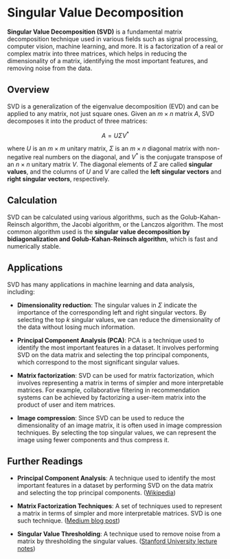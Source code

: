 # Singular Value Decomposition

**Singular Value Decomposition (SVD)** is a fundamental matrix decomposition technique used in various fields such as signal processing, computer vision, machine learning, and more. It is a factorization of a real or complex matrix into three matrices, which helps in reducing the dimensionality of a matrix, identifying the most important features, and removing noise from the data.

## Overview

SVD is a generalization of the eigenvalue decomposition (EVD) and can be applied to any matrix, not just square ones. Given an $m \times n$ matrix $A$, SVD decomposes it into the product of three matrices:

$$
A = U\Sigma V^*
$$

where $U$ is an $m \times m$ unitary matrix, $\Sigma$ is an $m \times n$ diagonal matrix with non-negative real numbers on the diagonal, and $V^*$ is the conjugate transpose of an $n \times n$ unitary matrix $V$. The diagonal elements of $\Sigma$ are called **singular values**, and the columns of $U$ and $V$ are called the **left singular vectors** and **right singular vectors**, respectively.

## Calculation

SVD can be calculated using various algorithms, such as the Golub-Kahan-Reinsch algorithm, the Jacobi algorithm, or the Lanczos algorithm. The most common algorithm used is the **singular value decomposition by bidiagonalization and Golub-Kahan-Reinsch algorithm**, which is fast and numerically stable.

## Applications

SVD has many applications in machine learning and data analysis, including:

- **Dimensionality reduction**: The singular values in $\Sigma$ indicate the importance of the corresponding left and right singular vectors. By selecting the top $k$ singular values, we can reduce the dimensionality of the data without losing much information.

- **Principal Component Analysis (PCA)**: PCA is a technique used to identify the most important features in a dataset. It involves performing SVD on the data matrix and selecting the top principal components, which correspond to the most significant singular values.

- **Matrix factorization**: SVD can be used for matrix factorization, which involves representing a matrix in terms of simpler and more interpretable matrices. For example, collaborative filtering in recommendation systems can be achieved by factorizing a user-item matrix into the product of user and item matrices.

- **Image compression**: Since SVD can be used to reduce the dimensionality of an image matrix, it is often used in image compression techniques. By selecting the top singular values, we can represent the image using fewer components and thus compress it.

## Further Readings

- **Principal Component Analysis**: A technique used to identify the most important features in a dataset by performing SVD on the data matrix and selecting the top principal components. ([Wikipedia](https://en.wikipedia.org/wiki/Principal_component_analysis))

- **Matrix Factorization Techniques**: A set of techniques used to represent a matrix in terms of simpler and more interpretable matrices. SVD is one such technique. ([Medium blog post](https://towardsdatascience.com/understanding-matrix-factorization-for-recommendation-part-2-cf0bee8b41ec))

- **Singular Value Thresholding**: A technique used to remove noise from a matrix by thresholding the singular values. ([Stanford University lecture notes](https://web.stanford.edu/class/ee392o/lectures/SVT.pdf))

